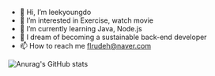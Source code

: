 - 👋 Hi, I’m leekyoungdo
- 👀 I’m interested in Exercise, watch movie
- 🌱 I’m currently learning Java, Node.js
- 💞️ I dream of becoming a sustainable back-end developer
- 📫 How to reach me flrudeh@naver.com

![Anurag's GitHub stats](https://github-readme-stats.vercel.app/api?username=leekyoungdo&show_icons=true&theme=테마)

<!---
leekyoungdo/leekyoungdo is a ✨ special ✨ repository because its `README.md` (this file) appears on your GitHub profile.
You can click the Preview link to take a look at your changes.
--->
